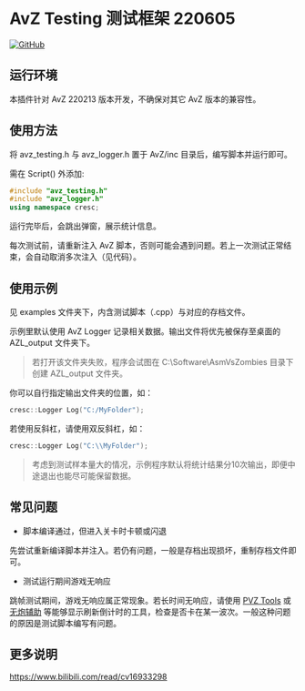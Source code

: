 # AvZ Testing 测试框架 220605

[![GitHub](https://badgen.net/badge/GitHub/avz_testing/cyan?icon=github)](https://github.com/Rottenham/avz-testing)

## 运行环境

本插件针对 AvZ 220213 版本开发，不确保对其它 AvZ 版本的兼容性。

## 使用方法

将 avz_testing.h 与 avz_logger.h 置于 AvZ/inc 目录后，编写脚本并运行即可。

需在 Script() 外添加:
```c++
#include "avz_testing.h"
#include "avz_logger.h"
using namespace cresc;
```

运行完毕后，会跳出弹窗，展示统计信息。

每次测试前，请重新注入 AvZ 脚本，否则可能会遇到问题。若上一次测试正常结束，会自动取消多次注入（见代码）。

## 使用示例

见 examples 文件夹下，内含测试脚本（.cpp）与对应的存档文件。

示例里默认使用 AvZ Logger 记录相关数据。输出文件将优先被保存至桌面的 AZL_output 文件夹下。

> 若打开该文件夹失败，程序会试图在 C:\Software\AsmVsZombies 目录下创建 AZL_output 文件夹。

你可以自行指定输出文件夹的位置，如：
```c++
cresc::Logger Log("C:/MyFolder");
```

若使用反斜杠，请使用双反斜杠，如：
```c++
cresc::Logger Log("C:\\MyFolder");
```

> 考虑到测试样本量大的情况，示例程序默认将统计结果分10次输出，即便中途退出也能尽可能保留数据。


## 常见问题

- 脚本编译通过，但进入关卡时卡顿或闪退

先尝试重新编译脚本并注入。若仍有问题，一般是存档出现损坏，重制存档文件即可。

- 测试运行期间游戏无响应

跳帧测试期间，游戏无响应属正常现象。若长时间无响应，请使用 [PVZ Tools](https://get.pvz.tools/) 或 [无炮辅助](https://tieba.baidu.com/p/6640418740) 等能够显示刷新倒计时的工具，检查是否卡在某一波次。一般这种问题的原因是测试脚本编写有问题。


## 更多说明
https://www.bilibili.com/read/cv16933298
